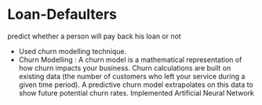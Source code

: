 # Loan-Defaulters
predict whether a person will pay back his loan or not
* Used churn modelling technique.
* Churn Modelling :
A churn model is a mathematical representation of how churn impacts your business. Churn calculations are built on existing data (the number of customers who left your service during a given time period). A predictive churn model extrapolates on this data to show future potential churn rates.
Implemented Artificial Neural Network
